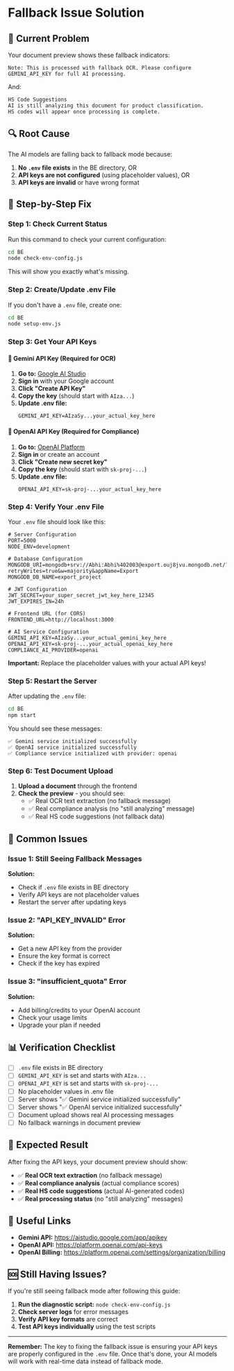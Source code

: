 # Fallback Issue Solution

## 🚨 Current Problem

Your document preview shows these fallback indicators:

```
Note: This is processed with fallback OCR. Please configure GEMINI_API_KEY for full AI processing.
```

And:

```
HS Code Suggestions
AI is still analyzing this document for product classification.
HS codes will appear once processing is complete.
```

## 🔍 Root Cause

The AI models are falling back to fallback mode because:

1. **No `.env` file exists** in the BE directory, OR
2. **API keys are not configured** (using placeholder values), OR
3. **API keys are invalid** or have wrong format

## 🔧 Step-by-Step Fix

### Step 1: Check Current Status

Run this command to check your current configuration:

```bash
cd BE
node check-env-config.js
```

This will show you exactly what's missing.

### Step 2: Create/Update .env File

If you don't have a `.env` file, create one:

```bash
cd BE
node setup-env.js
```

### Step 3: Get Your API Keys

#### 🤖 Gemini API Key (Required for OCR)

1. **Go to:** [Google AI Studio](https://aistudio.google.com/app/apikey)
2. **Sign in** with your Google account
3. **Click "Create API Key"**
4. **Copy the key** (should start with `AIza...`)
5. **Update .env file:**
   ```env
   GEMINI_API_KEY=AIzaSy...your_actual_key_here
   ```

#### 🧠 OpenAI API Key (Required for Compliance)

1. **Go to:** [OpenAI Platform](https://platform.openai.com/api-keys)
2. **Sign in** or create an account
3. **Click "Create new secret key"**
4. **Copy the key** (should start with `sk-proj-...`)
5. **Update .env file:**
   ```env
   OPENAI_API_KEY=sk-proj-...your_actual_key_here
   ```

### Step 4: Verify Your .env File

Your `.env` file should look like this:

```env
# Server Configuration
PORT=5000
NODE_ENV=development

# Database Configuration
MONGODB_URI=mongodb+srv://Abhi:Abhi%402003@export.ouj8jvu.mongodb.net/?retryWrites=true&w=majority&appName=Export
MONGODB_DB_NAME=export_project

# JWT Configuration
JWT_SECRET=your_super_secret_jwt_key_here_12345
JWT_EXPIRES_IN=24h

# Frontend URL (for CORS)
FRONTEND_URL=http://localhost:3000

# AI Service Configuration
GEMINI_API_KEY=AIzaSy...your_actual_gemini_key_here
OPENAI_API_KEY=sk-proj-...your_actual_openai_key_here
COMPLIANCE_AI_PROVIDER=openai
```

**Important:** Replace the placeholder values with your actual API keys!

### Step 5: Restart the Server

After updating the `.env` file:

```bash
cd BE
npm start
```

You should see these messages:
```
✅ Gemini service initialized successfully
✅ OpenAI service initialized successfully
✅ Compliance service initialized with provider: openai
```

### Step 6: Test Document Upload

1. **Upload a document** through the frontend
2. **Check the preview** - you should see:
   - ✅ Real OCR text extraction (no fallback message)
   - ✅ Real compliance analysis (no "still analyzing" message)
   - ✅ Real HS code suggestions (not fallback data)

## 🚨 Common Issues

### Issue 1: Still Seeing Fallback Messages

**Solution:**
- Check if `.env` file exists in BE directory
- Verify API keys are not placeholder values
- Restart the server after updating keys

### Issue 2: "API_KEY_INVALID" Error

**Solution:**
- Get a new API key from the provider
- Ensure the key format is correct
- Check if the key has expired

### Issue 3: "insufficient_quota" Error

**Solution:**
- Add billing/credits to your OpenAI account
- Check your usage limits
- Upgrade your plan if needed

## 📊 Verification Checklist

- [ ] `.env` file exists in BE directory
- [ ] `GEMINI_API_KEY` is set and starts with `AIza...`
- [ ] `OPENAI_API_KEY` is set and starts with `sk-proj-...`
- [ ] No placeholder values in .env file
- [ ] Server shows "✅ Gemini service initialized successfully"
- [ ] Server shows "✅ OpenAI service initialized successfully"
- [ ] Document upload shows real AI processing messages
- [ ] No fallback warnings in document preview

## 🎯 Expected Result

After fixing the API keys, your document preview should show:

- ✅ **Real OCR text extraction** (no fallback message)
- ✅ **Real compliance analysis** (actual compliance scores)
- ✅ **Real HS code suggestions** (actual AI-generated codes)
- ✅ **Real processing status** (no "still analyzing" messages)

## 🔗 Useful Links

- **Gemini API:** https://aistudio.google.com/app/apikey
- **OpenAI API:** https://platform.openai.com/api-keys
- **OpenAI Billing:** https://platform.openai.com/settings/organization/billing

## 🆘 Still Having Issues?

If you're still seeing fallback mode after following this guide:

1. **Run the diagnostic script:** `node check-env-config.js`
2. **Check server logs** for error messages
3. **Verify API key formats** are correct
4. **Test API keys individually** using the test scripts

---

**Remember:** The key to fixing the fallback issue is ensuring your API keys are properly configured in the `.env` file. Once that's done, your AI models will work with real-time data instead of fallback mode.
